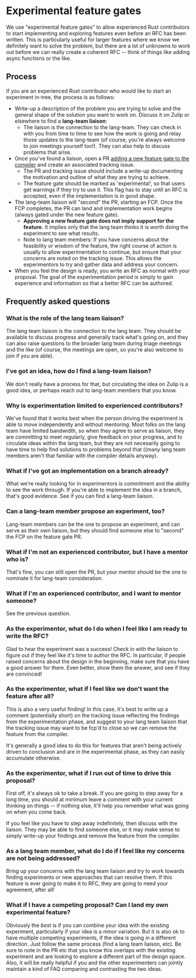 # Experimental feature gates

We use "experimental feature gates" to allow experienced Rust contributors to start implementing and exploring features even before an RFC has been written. This is particularly useful for larger features where we know we definitely want to solve the problem, but there are a lot of unknowns to work out before we can really create a coherent RFC -- think of things like adding async functions or the like.

[rfc]: https://github.com/rust-lang/rfcs/#when-you-need-to-follow-this-process

## Process

If you are an experienced Rust contributor who would like to start an experiment in-tree, the process is as follows:

* Write-up a description of the problem you are trying to solve and the general shape of the solution you want to work on. Discuss it on Zulip or elsewhere to find a **lang-team liaison**:
    * The liaison is the connection to the lang-team. They can check in with you from time to time to see how the work is going and relay those updates to the lang-team (of course, you're always welcome to join meetings yourself too!). They can also help to discuss problems that arise.
* Once you've found a liaison, open a PR [adding a new feature gate to the compiler](adding) and create an associated tracking issue.
    * The PR and tracking issue should include a write-up documenting the motivation and outline of what they are trying to achieve. 
    * The feature gate should be marked as 'experimental', so that users get warnings if they try to use it. This flag has to stay until an RFC is accepted, even if the implementation is in good shape.
* The lang-team liaison will "second" the PR, starting an FCP. Once the FCP completes, the PR can land and implementation work begins (always gated under the new feature gate).
    * **Approving a new feature gate does not imply support for the feature.** It implies only that the lang team thinks it is worth doing the experiment to see what results.
    * Note to lang team members: If you have concerns about the feasibility or wisdom of the feature, the right course of action is usually to allow experimentation to continue, but ensure that your concerns are noted on the tracking issue. This allows the experimentors to try and gather data and address your concern.
* When you feel the design is ready, you write an RFC as normal with your proposal. The goal of the experimentation period is simply to gain experience and information so that a better RFC can be authored.

[members]: https://www.rust-lang.org/governance/teams/lang
[adding]: https://rustc-dev-guide.rust-lang.org/implementing_new_features.html#stability-in-code

## Frequently asked questions

### What is the role of the lang team liaison?

The lang team liaison is the connection to the lang team. They should be available to discuss progress and generally track what's going on, and they can also raise questions to the broader lang team during triage meetings and the like (of course, the meetings are open, so you're also welcome to join if you are able).

### I've got an idea, how do I find a lang-team liaison?

We don't really have a process for that, but circulating the idea on Zulip is a good idea, or perhaps reach out to lang-team members that you know.

### Why is experimentation limited to experienced contributors?

We've found that it works best when the person driving the experiment is able to move independently and without mentoring. Most folks on the lang team have limited bandwidth, so when they agree to serve as liaison, they are committing to meet regularly, give feedback on your progress, and to circulate ideas within the lang team, but they are not necesarily going to have time to help find solutions to problems beyond that ((many lang team members aren't that familiar with the compiler details anyway). 

### What if I've got an implementation on a branch already?

What we're really looking for in experimentors is commitment and the ability to see the work through. If you're able to implement the idea in a branch, that's good evidence. See if you can find a lang-team liaison.

### Can a lang-team member propose an experiment, too?

Lang-team members can be the one to propose an experiment, and can serve as their own liaison, but they should find someone else to "second" the FCP on the feature gate PR.

### What if I'm not an experienced contributor, but I have a mentor who is?

That's fine, you can still open the PR, but your mentor should be the one to nominate it for lang-team consideration.

### What if I'm an experienced contributor, and I want to mentor someone?

See the previous question.

### As the experimentor, what do I do when I feel like I am ready to write the RFC?

Glad to hear the experiment was a success! Check in with the liaison to figure out if they feel like it's time to author the RFC. In particular, if people raised concerns about the design in the beginning, make sure that you have a good answer for them. Even better, show them the answer, and see if they are convinced!

### As the experimentor, what if I feel like we don't want the feature after all?

This is also a very useful finding! In this case, it's best to write up a comment (potentially short) on the tracking issue reflecting the findings from the experimentation phase, and suggest to your lang team liaison that the tracking issue may want to be fcp'd to close so we can remove the feature from the compiler.

It's generally a good idea to do this for features that aren't being actively driven to conclusion and are in the experimental phase, as they can easily accumulate otherwise.

### As the experimentor, what if I run out of time to drive this proposal?

First off, it's always ok to take a break. If you are going to step away for a long time, you should at minimum leave a comment with your current thinking on things -- if nothing else, it'll help you remember what was going on when you come back. 

If you feel like you have to step away indefinitely, then discuss with the liaison. They may be able to find someone else, or it may make sense to simply write-up your findings and remove the feature from the compiler.

### As a lang team member, what do I do if I feel like my concerns are not being addressed?

Bring up your concerns with the lang team liaison and try to work towards finding experiments or new approaches that can resolve them. If this feature is ever going to make it to RFC, they are going to need your agreement, after all!

### What if I have a competing proposal? Can I land my own experimental feature?

Obviously the *best* is if you can combine your idea with the existing experiment, particularly if your idea is a minor variation. But it is also ok to have multiple competing experiments, if the idea is going in a different direction. Just follow the same process (find a lang team liaison, etc). Be sure to note in the PR etc that you know this overlaps with the existing experiment and are looking to explore a different part of the design space. Also, it will be really helpful if you and the other experimenters can jointly maintain a kind of FAQ comparing and contrasting the two ideas.
